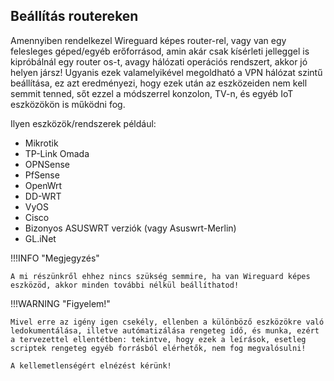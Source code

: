 ## Beállítás routereken

Amennyiben rendelkezel Wireguard képes router-rel, vagy van egy felesleges géped/egyéb erőforrásod, amin akár csak kísérleti jelleggel is kipróbálnál egy router os-t, avagy hálózati operációs rendszert, akkor jó helyen jársz! Ugyanis ezek valamelyikével megoldható a VPN hálózat szintű beállítása, ez azt eredményezi, hogy ezek után az eszközeiden nem kell semmit tenned, sőt ezzel a módszerrel konzolon, TV-n, és egyéb IoT eszközökön is működni fog.

Ilyen eszközök/rendszerek például:

- Mikrotik
- TP-Link Omada
- OPNSense
- PfSense
- OpenWrt
- DD-WRT
- VyOS
- Cisco
- Bizonyos ASUSWRT verziók (vagy Asuswrt-Merlin)
- GL.iNet

!!!INFO "Megjegyzés"

    A mi részünkről ehhez nincs szükség semmire, ha van Wireguard képes eszközöd, akkor minden további nélkül beállíthatod!

!!!WARNING "Figyelem!"

    Mivel erre az igény igen csekély, ellenben a különböző eszközökre való ledokumentálása, illetve autómatizálása rengeteg idő, és munka, ezért a tervezettel ellentétben: tekintve, hogy ezek a leírások, esetleg scriptek rengeteg egyéb forrásból elérhetők, nem fog megvalósulni!

    A kellemetlenségért elnézést kérünk!
